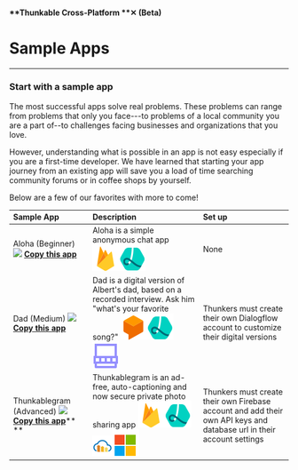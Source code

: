 #### **Thunkable Cross-Platform **✕ \(Beta\)

# Sample Apps

---

### S**tart with a sample app**

The most successful apps solve real problems. These problems can range from problems that only you face---to problems of a local community you are a part of--to challenges facing businesses and organizations that you love.

However, understanding what is possible in an app is not easy especially if you are a first-time developer. We have learned that starting your app journey from an existing app will save you a load of time searching community forums or in coffee shops by yourself.

Below are a few of our favorites with more to come!

| Sample App | Description | Set up |
| :--- | :--- | :--- |
| Aloha \(Beginner\) ![](/assets/✕-aloha.png) [**Copy this app**](https://goo.gl/eH3CeL) | Aloha is a simple anonymous chat app ![](/assets/iOSviewIconFirebaseDB.png)![](/assets/lottie-icon.png) | None |
| Dad \(Medium\) ![](/assets/✕-dad.png)[**Copy this app**](https://x.thunkable.com/copy/5aac2b0235d5500001e4317d) | Dad is a digital version of Albert's dad, based on a recorded interview. Ask him "what's your favorite song?" ![](/assets/dialogflow-icon.png)![](/assets/lottie-icon.png)![](/assets/iOSviewIconTabNavigator.png) | Thunkers must create their own Dialogflow account to customize their digital versions |
| Thunkablegram \(Advanced\)  ![](/assets/✕-thunkablegram.png)[**Copy this app**](https://goo.gl/qUVUHK)** ** | Thunkablegram is an ad-free, auto-captioning and now secure private photo sharing app ![](/assets/iOSviewIconFirebaseDB.png)![](/assets/lottie-icon.png)![](/assets/cloudinary-icon.png)![](/assets/iOSviewIconImageRecognizer.png) | Thunkers must create their own Firebase account and add their own API keys and database url in their account settings |



